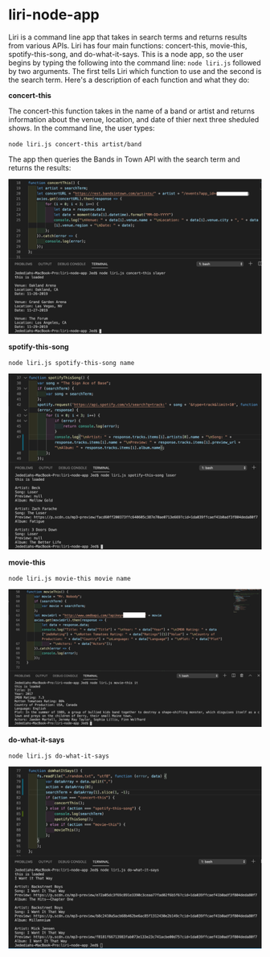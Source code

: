 # liri-node-app

Liri is a command line app that takes in search terms and returns results from various APIs. Liri has four main functions: concert-this, movie-this, spotify-this-song, and do-what-it-says. This is a node app, so the user begins by typing the following into the command line: `node liri.js` followed by two arguments. The first tells Liri which function to use and the second is the search term. Here's a description of each function and what they do:

**concert-this**

The concert-this function takes in the name of a band or artist and returns information about the venue, location, and date of thier next three sheduled shows. In the command line, the user types:

`node liri.js concert-this artist/band`

The app then queries the Bands in Town API with the search term and returns the results:

![concert-this code](concert-this.png)


**spotify-this-song**

`node liri.js spotify-this-song name`

![spotify-this-song code](spotify-this-song.png)


**movie-this**

`node liri.js movie-this movie name`

![movie-this code](movie-this.png)


**do-what-it-says**

`node liri.js do-what-it-says`

![do-what-it-says code](do-what-it-says.png)
